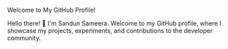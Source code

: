 Welcome to My GitHub Profile!

Hello there! 👋 I'm Sandun Sameera. Welcome to my GitHub profile, where I showcase my projects, experiments, and contributions to the developer community.
